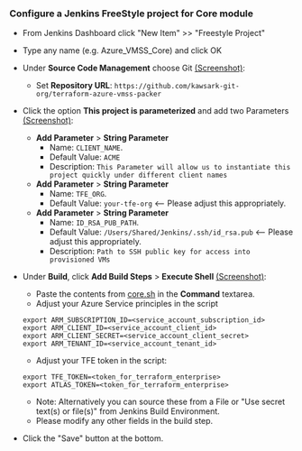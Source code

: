 ### Configure a Jenkins FreeStyle project for Core module
- From Jenkins Dashboard click "New Item" >> "Freestyle Project"
- Type any name (e.g. Azure_VMSS_Core) and click OK

- Under **Source Code Management** choose Git [(Screenshot)](images/jenkins-scm.png):
  - Set **Repository URL**: `https://github.com/kawsark-git-org/terraform-azure-vmss-packer`

- Click the option **This project is parameterized** and add two Parameters [(Screenshot)](images/jenkins-variables.png):
  - **Add Parameter** > **String Parameter**
    - Name: `CLIENT_NAME`.
    - Default Value: `ACME`
    - Description: `This Parameter will allow us to instantiate this project quickly under different client names`
  - **Add Parameter** > **String Parameter**
    - Name: `TFE_ORG`.
    - Default Value: `your-tfe-org` <-- Please adjust this appropriately.
  - **Add Parameter** > **String Parameter**
    - Name: `ID_RSA_PUB_PATH`.
    - Default Value: `/Users/Shared/Jenkins/.ssh/id_rsa.pub` <-- Please adjust this appropriately.
    - Description: `Path to SSH public key for access into provisioned VMs`

- Under **Build**, click **Add Build Steps** > **Execute Shell** [(Screenshot)](images/jenkins-core-build-step.png):
  - Paste the contents from [core.sh](core.sh) in the **Command** textarea.
  - Adjust your Azure Service principles in the script
  ```
  export ARM_SUBSCRIPTION_ID=<service_account_subscription_id>
  export ARM_CLIENT_ID=<service_account_client_id>
  export ARM_CLIENT_SECRET=<service_account_client_secret>
  export ARM_TENANT_ID=<service_account_tenant_id>
  ```
  - Adjust your TFE token in the script:
  ```
  export TFE_TOKEN=<token_for_terraform_enterprise>
  export ATLAS_TOKEN=<token_for_terraform_enterprise>
  ```
  - Note: Alternatively you can source these from a File or "Use secret text(s) or file(s)" from Jenkins Build Environment.
  - Please modify any other fields in the build step.

- Click the "Save" button at the bottom.
